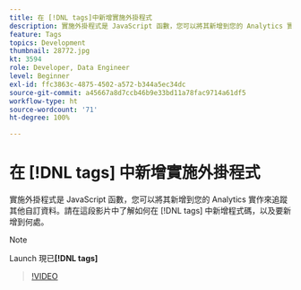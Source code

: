 ```yaml
---
title: 在 [!DNL tags]中新增實施外掛程式
description: 實施外掛程式是 JavaScript 函數，您可以將其新增到您的 Analytics 實作來追蹤其他自訂資料。請在這段影片中了解如何在 [!DNL tags]中新增程式碼，以及要新增到何處。
feature: Tags
topics: Development
thumbnail: 28772.jpg
kt: 3594
role: Developer, Data Engineer
level: Beginner
exl-id: ffc3863c-4875-4502-a572-b344a5ec34dc
source-git-commit: a45667a8d7ccb46b9e33bd11a78fac9714a61df5
workflow-type: ht
source-wordcount: '71'
ht-degree: 100%

---
```


# 在 [!DNL tags] 中新增實施外掛程式

實施外掛程式是 JavaScript 函數，您可以將其新增到您的 Analytics 實作來追蹤其他自訂資料。請在這段影片中了解如何在 [!DNL tags] 中新增程式碼，以及要新增到何處。

>[!NOTE]
>
> Launch 現已&#x200B;**[!DNL tags]**

>[!VIDEO](https://video.tv.adobe.com/v/28772/?quality=12&learn=on)
